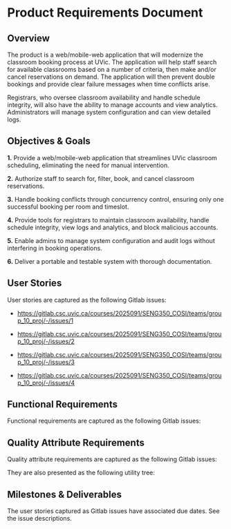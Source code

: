 # Product Requirements Document

## Overview

The product is a web/mobile-web application that will modernize the classroom booking process at UVic. The application will help staff search for available classrooms based on a number of criteria, then make and/or cancel reservations on demand. The application will then prevent double bookings and provide clear failure messages when time conflicts arise.

Registrars, who oversee classroom availability and handle schedule integrity, will also have the ability to manage accounts and view analytics. Administrators will manage system configuration and can view detailed logs.

## Objectives & Goals

**1.** Provide a web/mobile-web application that streamlines UVic classroom scheduling, eliminating the need for manual intervention.

**2.** Authorize staff to search for, filter, book, and cancel classroom reservations.

**3.** Handle booking conflicts through concurrency control, ensuring only one successful booking per room and timeslot.

**4.** Provide tools for registrars to maintain classroom availability, handle schedule integrity, view logs and analytics, and block malicious accounts.

**5.** Enable admins to manage system configuration and audit logs without interfering in booking operations.

**6.** Deliver a portable and testable system with thorough documentation.

## User Stories
User stories are captured as the following Gitlab issues:

 - https://gitlab.csc.uvic.ca/courses/2025091/SENG350_COSI/teams/group_10_proj/-/issues/1

- https://gitlab.csc.uvic.ca/courses/2025091/SENG350_COSI/teams/group_10_proj/-/issues/2

- https://gitlab.csc.uvic.ca/courses/2025091/SENG350_COSI/teams/group_10_proj/-/issues/3

- https://gitlab.csc.uvic.ca/courses/2025091/SENG350_COSI/teams/group_10_proj/-/issues/4

## Functional Requirements
Functional requirements are captured as the following Gitlab issues:  

## Quality Attribute Requirements
Quality attribute requirements are captured as the following Gitlab issues:  

They are also presented as the following utility tree:  

## Milestones & Deliverables
The user stories captured as Gitlab issues have associated due dates. See the issue descriptions.
